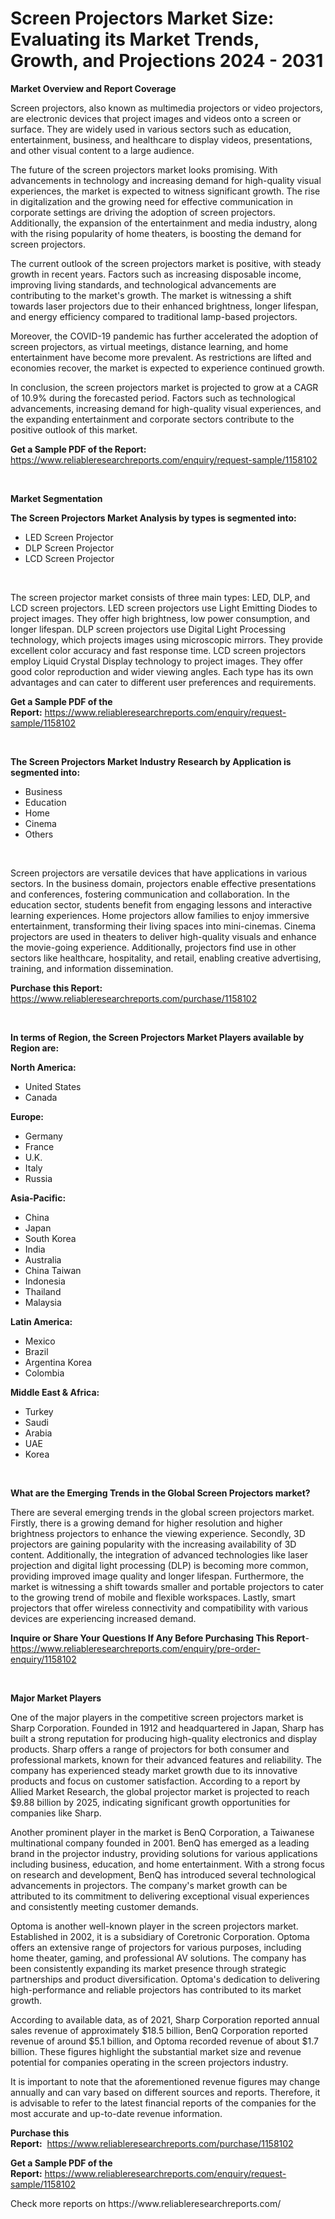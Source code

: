 <p><h1>Screen Projectors Market Size: Evaluating its Market Trends, Growth, and Projections 2024 - 2031</h1></p><p><strong>Market Overview and Report Coverage</strong></p>
<p><p>Screen projectors, also known as multimedia projectors or video projectors, are electronic devices that project images and videos onto a screen or surface. They are widely used in various sectors such as education, entertainment, business, and healthcare to display videos, presentations, and other visual content to a large audience.</p><p>The future of the screen projectors market looks promising. With advancements in technology and increasing demand for high-quality visual experiences, the market is expected to witness significant growth. The rise in digitalization and the growing need for effective communication in corporate settings are driving the adoption of screen projectors. Additionally, the expansion of the entertainment and media industry, along with the rising popularity of home theaters, is boosting the demand for screen projectors.</p><p>The current outlook of the screen projectors market is positive, with steady growth in recent years. Factors such as increasing disposable income, improving living standards, and technological advancements are contributing to the market's growth. The market is witnessing a shift towards laser projectors due to their enhanced brightness, longer lifespan, and energy efficiency compared to traditional lamp-based projectors.</p><p>Moreover, the COVID-19 pandemic has further accelerated the adoption of screen projectors, as virtual meetings, distance learning, and home entertainment have become more prevalent. As restrictions are lifted and economies recover, the market is expected to experience continued growth.</p><p>In conclusion, the screen projectors market is projected to grow at a CAGR of 10.9% during the forecasted period. Factors such as technological advancements, increasing demand for high-quality visual experiences, and the expanding entertainment and corporate sectors contribute to the positive outlook of this market.</p></p>
<p><strong>Get a Sample PDF of the Report:</strong> <a href="https://www.reliableresearchreports.com/enquiry/request-sample/1158102">https://www.reliableresearchreports.com/enquiry/request-sample/1158102</a></p>
<p>&nbsp;</p>
<p><strong>Market Segmentation</strong></p>
<p><strong>The Screen Projectors Market Analysis by types is segmented into:</strong></p>
<p><ul><li>LED Screen Projector</li><li>DLP Screen Projector</li><li>LCD Screen Projector</li></ul></p>
<p>&nbsp;</p>
<p><p>The screen projector market consists of three main types: LED, DLP, and LCD screen projectors. LED screen projectors use Light Emitting Diodes to project images. They offer high brightness, low power consumption, and longer lifespan. DLP screen projectors use Digital Light Processing technology, which projects images using microscopic mirrors. They provide excellent color accuracy and fast response time. LCD screen projectors employ Liquid Crystal Display technology to project images. They offer good color reproduction and wider viewing angles. Each type has its own advantages and can cater to different user preferences and requirements.</p></p>
<p><strong>Get a Sample PDF of the Report:</strong>&nbsp;<a href="https://www.reliableresearchreports.com/enquiry/request-sample/1158102">https://www.reliableresearchreports.com/enquiry/request-sample/1158102</a></p>
<p>&nbsp;</p>
<p><strong>The Screen Projectors Market Industry Research by Application is segmented into:</strong></p>
<p><ul><li>Business</li><li>Education</li><li>Home</li><li>Cinema</li><li>Others</li></ul></p>
<p>&nbsp;</p>
<p><p>Screen projectors are versatile devices that have applications in various sectors. In the business domain, projectors enable effective presentations and conferences, fostering communication and collaboration. In the education sector, students benefit from engaging lessons and interactive learning experiences. Home projectors allow families to enjoy immersive entertainment, transforming their living spaces into mini-cinemas. Cinema projectors are used in theaters to deliver high-quality visuals and enhance the movie-going experience. Additionally, projectors find use in other sectors like healthcare, hospitality, and retail, enabling creative advertising, training, and information dissemination.</p></p>
<p><strong>Purchase this Report:</strong>&nbsp; <a href="https://www.reliableresearchreports.com/purchase/1158102">https://www.reliableresearchreports.com/purchase/1158102</a></p>
<p>&nbsp;</p>
<p><strong>In terms of Region, the Screen Projectors Market Players available by Region are:</strong></p>
<p>
    <p> <strong> North America: </strong>
        <ul>
            <li>United States</li>
            <li>Canada</li>
        </ul>
        </p> 
    <p> <strong> Europe: </strong>
        <ul>
            <li>Germany</li>
            <li>France</li>
            <li>U.K.</li>
            <li>Italy</li>
            <li>Russia</li>
        </ul>
        </p> 
    <p> <strong> Asia-Pacific: </strong>
        <ul>
            <li>China</li>
            <li>Japan</li>
            <li>South Korea</li>
            <li>India</li>
            <li>Australia</li>
            <li>China Taiwan</li>
            <li>Indonesia</li>
            <li>Thailand</li>
            <li>Malaysia</li>
        </ul>
        </p> 
    <p> <strong> Latin America: </strong>
        <ul>
            <li>Mexico</li>
            <li>Brazil</li>
            <li>Argentina Korea</li>
            <li>Colombia</li>
        </ul>
        </p> 
    <p> <strong> Middle East & Africa: </strong>
        <ul>
            <li>Turkey</li>
            <li>Saudi</li>
            <li>Arabia</li>
            <li>UAE</li>
            <li>Korea</li>
        </ul>
    </p>
    </p>
<p>&nbsp;</p>
<p><strong>What are the Emerging Trends in the Global Screen Projectors market?</strong></p>
<p><p>There are several emerging trends in the global screen projectors market. Firstly, there is a growing demand for higher resolution and higher brightness projectors to enhance the viewing experience. Secondly, 3D projectors are gaining popularity with the increasing availability of 3D content. Additionally, the integration of advanced technologies like laser projection and digital light processing (DLP) is becoming more common, providing improved image quality and longer lifespan. Furthermore, the market is witnessing a shift towards smaller and portable projectors to cater to the growing trend of mobile and flexible workspaces. Lastly, smart projectors that offer wireless connectivity and compatibility with various devices are experiencing increased demand.</p></p>
<p><strong>Inquire or Share Your Questions If Any Before Purchasing This Report</strong>- <a href="https://www.reliableresearchreports.com/enquiry/pre-order-enquiry/1158102">https://www.reliableresearchreports.com/enquiry/pre-order-enquiry/1158102</a></p>
<p>&nbsp;</p>
<p><strong>Major Market Players</strong></p>
<p><p>One of the major players in the competitive screen projectors market is Sharp Corporation. Founded in 1912 and headquartered in Japan, Sharp has built a strong reputation for producing high-quality electronics and display products. Sharp offers a range of projectors for both consumer and professional markets, known for their advanced features and reliability. The company has experienced steady market growth due to its innovative products and focus on customer satisfaction. According to a report by Allied Market Research, the global projector market is projected to reach $9.88 billion by 2025, indicating significant growth opportunities for companies like Sharp.</p><p>Another prominent player in the market is BenQ Corporation, a Taiwanese multinational company founded in 2001. BenQ has emerged as a leading brand in the projector industry, providing solutions for various applications including business, education, and home entertainment. With a strong focus on research and development, BenQ has introduced several technological advancements in projectors. The company's market growth can be attributed to its commitment to delivering exceptional visual experiences and consistently meeting customer demands.</p><p>Optoma is another well-known player in the screen projectors market. Established in 2002, it is a subsidiary of Coretronic Corporation. Optoma offers an extensive range of projectors for various purposes, including home theater, gaming, and professional AV solutions. The company has been consistently expanding its market presence through strategic partnerships and product diversification. Optoma's dedication to delivering high-performance and reliable projectors has contributed to its market growth.</p><p>According to available data, as of 2021, Sharp Corporation reported annual sales revenue of approximately $18.5 billion, BenQ Corporation reported revenue of around $5.1 billion, and Optoma recorded revenue of about $1.7 billion. These figures highlight the substantial market size and revenue potential for companies operating in the screen projectors industry.</p><p>It is important to note that the aforementioned revenue figures may change annually and can vary based on different sources and reports. Therefore, it is advisable to refer to the latest financial reports of the companies for the most accurate and up-to-date revenue information.</p></p>
<p><strong>Purchase this Report:</strong>&nbsp;&nbsp;<a href="https://www.reliableresearchreports.com/purchase/1158102">https://www.reliableresearchreports.com/purchase/1158102</a></p>
<p></p>
<p><strong>Get a Sample PDF of the Report:</strong>&nbsp;<a href="https://www.reliableresearchreports.com/enquiry/request-sample/1158102">https://www.reliableresearchreports.com/enquiry/request-sample/1158102</a></p>
<p>Check more reports on https://www.reliableresearchreports.com/</p>